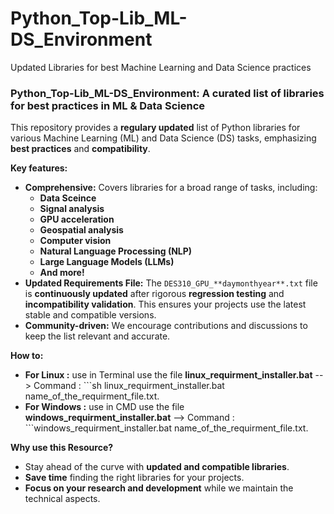 # Python_Top-Lib_ML-DS_Environment
Updated Libraries for best Machine Learning and Data Science practices

### Python_Top-Lib_ML-DS_Environment: A curated list of libraries for best practices in ML & Data Science

This repository provides a **regulary updated** list of Python libraries for various Machine Learning (ML) and Data Science (DS) tasks, emphasizing **best practices** and **compatibility**. 

**Key features:**

* **Comprehensive:** Covers libraries for a broad range of tasks, including:
    * **Data Sceince**
    * **Signal analysis**
    * **GPU acceleration**
    * **Geospatial analysis**
    * **Computer vision**
    * **Natural Language Processing (NLP)**
    * **Large Language Models (LLMs)**
    * **And more!**
* **Updated Requirements File:** The `DES310_GPU_**daymonthyear**.txt` file is **continuously updated** after rigorous **regression testing** and **incompatibility validation**. This ensures your projects use the latest stable and compatible versions.
* **Community-driven:** We encourage contributions and discussions to keep the list relevant and accurate.

**How to:**

* **For Linux :** use in Terminal use the file **linux_requirment_installer.bat** --> Command : ```sh linux_requirment_installer.bat name_of_the_requirment_file.txt.
* **For Windows :** use in CMD use the file **windows_requirment_installer.bat** --> Command : ```windows_requirment_installer.bat name_of_the_requirment_file.txt.


**Why use this Resource?**

* Stay ahead of the curve with **updated and compatible libraries**.
* **Save time** finding the right libraries for your projects.
* **Focus on your research and development** while we maintain the technical aspects.

